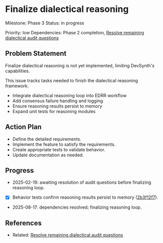 # Finalize dialectical reasoning
Milestone: Phase 3
Status: in progress

Priority: low
Dependencies: Phase 2 completion, [Resolve remaining dialectical audit questions](archived/Resolve-remaining-dialectical-audit-questions.md)

## Problem Statement
Finalize dialectical reasoning is not yet implemented, limiting DevSynth's capabilities.


This issue tracks tasks needed to finish the dialectical reasoning framework.

- Integrate dialectical reasoning loop into EDRR workflow
- Add consensus failure handling and logging
- Ensure reasoning results persist to memory
- Expand unit tests for reasoning modules

## Action Plan
- Define the detailed requirements.
- Implement the feature to satisfy the requirements.
- Create appropriate tests to validate behavior.
- Update documentation as needed.

## Progress
- 2025-02-19: awaiting resolution of audit questions before finalizing reasoning loop.
- [x] Behavior tests confirm reasoning results persist to memory ([2b3f12f7](../commit/2b3f12f7)).
- 2025-08-17: dependencies resolved; finalizing reasoning loop.

## References
- Related: [Resolve remaining dialectical audit questions](archived/Resolve-remaining-dialectical-audit-questions.md)
